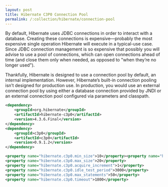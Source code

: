 ```yaml
---
layout: post
title: Hibernate C3P0 Connection Pool
permalink: /:collection/hibernate/connection-pool
---
```


By default, Hibernate uses JDBC connections in order to interact with a database. Creating these connections is expensive—probably the most expensive single operation Hibernate will execute in a typical-use case. Since JDBC connection management is so expensive that possibly you will advise to use a pool of connections, which can open connections ahead of time (and close them only when needed, as opposed to "when they’re no longer used").

Thankfully, Hibernate is designed to use a connection pool by default, an internal implementation. However, Hibernate’s built-in connection pooling isn’t designed for production use. In production, you would use an external connection pool by using either a database connection provided by JNDI or an external connection pool configured via parameters and classpath.

```xml
<dependency>
    <groupId>org.hibernate</groupId>
    <artifactId>hibernate-c3p0</artifactId>
    <version>4.3.6.Final</version>
</dependency>
<dependency>
    <groupId>c3p0</groupId>
    <artifactId>c3p0</artifactId>
    <version>0.9.1.2</version>
</dependency>
```

```xml
<property name="hibernate.c3p0.min_size">10</property><property name="hibernate.c3p0.min_size">10</property>
<property name="hibernate.c3p0.max_size">20</property>
<property name="hibernate.c3p0.acquire_increment">1</property>
<property name="hibernate.c3p0.idle_test_period">3000</property>
<property name="hibernate.c3p0.max_statements">50</property>
<property name="hibernate.c3p0.timeout">1800</property>
```
